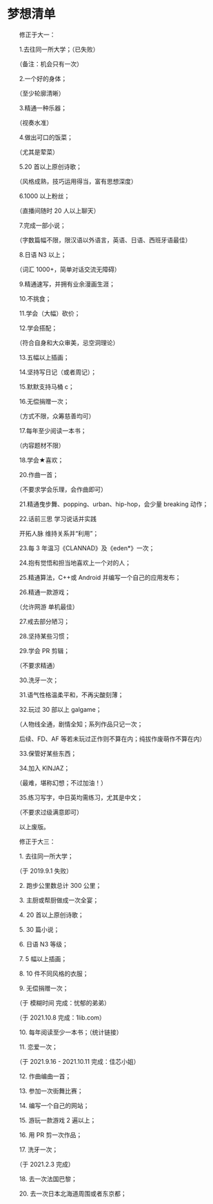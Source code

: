 # 梦想清单

　　修正于大一：

　　1.去往同一所大学；（已失败）

　　（备注：机会只有一次）

　　2.一个好的身体；

　　（至少轮廓清晰）

　　3.精通一种乐器；

　　（视奏水准）

　　4.做出可口的饭菜；

　　（尤其是荤菜）

　　5.20 首以上原创诗歌；

　　（风格成熟，技巧运用得当，富有思想深度）

　　6.1000 以上粉丝；

　　（直播间随时 20 人以上聊天）

　　7.完成一部小说；

　　（字数篇幅不限，限汉语以外语言，英语、日语、西班牙语最佳）

　　8.日语 N3 以上；

　　（词汇 1000+，简单对话交流无障碍）

　　9.精通速写，并拥有业余漫画生涯；

　　10.不挑食；

　　11.学会（大幅）砍价；

　　12.学会搭配；

　　（符合自身和大众审美，忌空洞理论）

　　13.五幅以上插画；

　　14.坚持写日记（或者周记）；

　　15.默默支持马桶 c；

　　16.无偿捐赠一次；

　　（方式不限，众筹慈善均可）

　　17.每年至少阅读一本书；

　　（内容题材不限）

　　18.学会★喜欢；

　　20.作曲一首；

　　（不要求学会乐理，会作曲即可）

　　21.精通曳步舞、popping、urban、hip-hop，会少量 breaking 动作；

　　22.话前三思 学习说话并实践

　　开拓人脉 维持关系并“利用”；

　　23.每 3 年温习《CLANNAD》及《eden\*》一次；

　　24.抱有觉悟和担当地喜欢上一个对的人；

　　25.精通算法，C++或 Android 并编写一个自己的应用发布；

　　26.精通一款游戏；

　　（允许网游 单机最佳）

　　27.戒去部分陋习；

　　28.坚持某些习惯；

　　29.学会 PR 剪辑；

　　（不要求精通）

　　30.洗牙一次；

　　31.语气性格温柔平和，不再尖酸刻薄；

　　32.玩过 30 部以上 galgame；

　　（人物线全通，剧情全知；系列作品只记一次；

　　后续、FD、AF 等若未玩过正作则不算在内；纯拔作废萌作不算在内）

　　33.保管好某些东西；

　　34.加入 KINJAZ；

　　（最难，堪称幻想；不过加油！）

　　35.练习写字，中日英均需练习，尤其是中文；

　　（不要求过级满意即可）





　　以上废版。





　　修正于大三：

　　1\. 去往同一所大学；

　　（于 2019.9.1 失败）

　　2\. 跑步公里数总计 300 公里；

　　3\. 主厨或帮厨做成一次全宴；

　　4\. 20 首以上原创诗歌；

　　5\. 30 篇小说；

　　6\. 日语 N3 等级；

　　7\. 5 幅以上插画；

　　8\. 10 件不同风格的衣服；

　　9\. 无偿捐赠一次；

　　（于 模糊时间 完成：忧郁的弟弟）

　　（于 2021.10.8 完成：1lib.com）

　　10\. 每年阅读至少一本书；（统计链接）

　　11\. 恋爱一次；

　　（于 2021.9.16 - 2021.10.11 完成：佳芯小姐）

　　12\. 作曲编曲一首；

　　13\. 参加一次街舞比赛；

　　14\. 编写一个自己的网站；

　　15\. 游玩一款游戏 2 遍以上；

　　16\. 用 PR 剪一次作品；

　　17\. 洗牙一次；

　　（于 2021.2.3 完成）

　　18\. 去一次法国巴黎；

　　20\. 去一次日本北海道周围或者东京都；

